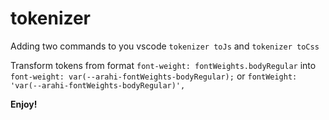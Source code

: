 # tokenizer

Adding two commands to you vscode `tokenizer toJs` and `tokenizer toCss` 

Transform tokens from format `font-weight: fontWeights.bodyRegular` into `font-weight: var(--arahi-fontWeights-bodyRegular);` or `fontWeight: 'var(--arahi-fontWeights-bodyRegular)',`

**Enjoy!**
